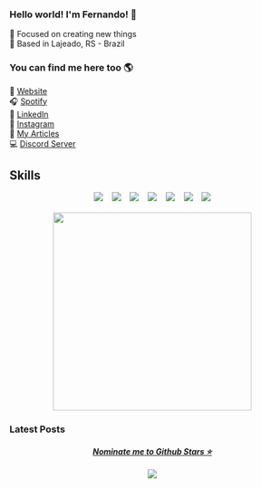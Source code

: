 ### Hello world! I'm Fernando! 👋

🤖 Focused on creating new things <br>
📌 Based in Lajeado, RS - Brazil

### You can find me here too 🌎

🚀 [Website](https://portfolio-fegroders.vercel.app/) <br>
🎧 [Spotify](https://open.spotify.com/user/12166822234) <br>
💼 [LinkedIn](https://www.linkedin.com/in/fernandogroders) <br>
📸 [Instagram](https://instagram.com/fegroders) <br>
📝 [My Articles](https://dev.to/fegroders) <br>
💻 [Discord Server](https://discord.gg/Mthzm3fDg8) <br>

## Skills

<p align=center>
        <img src="https://img.shields.io/badge/Delphi-E34F26?style=for-the-badge&logo=delphi&logoColor=white"></img>
&nbsp&nbsp
    <img src="https://img.shields.io/badge/Python-14354C?style=for-the-badge&logo=python&logoColor=white"></img>
&nbsp&nbsp
    <img src="https://img.shields.io/badge/Java-ED8B00?style=for-the-badge&logo=java&logoColor=white"></img>
&nbsp&nbsp
        <img src="https://img.shields.io/badge/CSS3-1572B6?style=for-the-badge&logo=css3&logoColor=white"></img>
&nbsp&nbsp
    <img src="https://img.shields.io/badge/JavaScript-F7DF1E?style=for-the-badge&logo=javascript&logoColor=black"></img>
&nbsp&nbsp
    <img src="https://img.shields.io/badge/Node.js-43853D?style=for-the-badge&logo=node.js&logoColor=white"></img>
&nbsp&nbsp
    <img src="https://img.shields.io/badge/PostgreSQL-316192?style=for-the-badge&logo=postgresql&logoColor=white"></img>
<br/><br/>    
    <img align=center src="https://github-readme-stats.vercel.app/api/top-langs/?username=fegroders&theme=gruvbox&layout=compact" width="350"> 
</p>

<!-- <p align="center">
        <img src="https://img.shields.io/badge/-Delphi-000?&logo=delphi&labelColor=B22222&color=B22222&logoColor=ffffff"></img>
&nbsp&nbsp
    <img src="https://img.shields.io/badge/-Python-000?&logo=python&labelColor=008cff&color=008cff&logoColor=ffffff"></img>
&nbsp&nbsp
    <img src="https://img.shields.io/badge/-Java-000?&logo=java&labelColor=ff7a00&color=ff7a00&logoColor=ffffff"></img>
&nbsp&nbsp
    <img src="https://img.shields.io/badge/-SQLite-000?&logo=SQLite&labelColor=008cff&color=008cff&logoColor=ffffff"></img>
&nbsp&nbsp
    <img src="https://img.shields.io/badge/-MySQL-000?&logo=mySQL&labelColor=ff7a00&color=ff7a00&logoColor=ffffff"></img> 
&nbsp&nbsp
    <img src="https://img.shields.io/badge/-CSS3-000?&logo=css3&labelColor=008cff&color=008cff&logoColor=ffffff"></img>
&nbsp&nbsp
    <img src="https://img.shields.io/badge/-HTML5-000?&logo=html5&labelColor=ff7a00&color=ff7a00&logoColor=ffffff"></img>
<br/><br/>    
    <img align=center src="https://github-readme-stats.vercel.app/api/top-langs/?username=fegroders&theme=gruvbox&layout=compact" width="350">
</p> -->

<!-- ## Experience
<img align="right" src="https://img.shields.io/badge/Slack-4A154B?logo=slack&logoColor=white" />
<img align="right" src="https://img.shields.io/badge/GitLab-330F63?logo=gitlab&logoColor=white" />
<img align="right" src="https://img.shields.io/badge/Java-ED8B00?logo=java&logoColor=white" />
<img align="right" src="https://img.shields.io/badge/Delphi-B22222?logo=delphi&logoColor=white" />

- 👨‍💻 **Software Developer**\
📆 2021 - Moment\
📍 **Office System** - Lajeado/RS, Brazil

## Education

- 📖 **Software Engineering**\
📆 2020 - ~2025\
📍 **University of Taquari Valley (UNIVATES)** - Lajeado/RS, Brazil -->

<!-- ### My Discord Server 

<a href="https://discord.gg/FNmJ5wd"><img align="right" src="https://img.shields.io/discord/755483507698172045" /></a>
💻 [Programadores BR](https://discord.gg/FNmJ5wd) -->

### Latest Posts

<!-- BLOG-POST-LIST:START -->
<!-- BLOG-POST-LIST:END -->


<h5 align="center">
  <a href='https://stars.github.com/nominate/'>Nominate me to Github Stars ⭐</a><br><br>
  <a href="#"><img src="https://komarev.com/ghpvc/?username=fegroders&style=flat-square"></a>
</h5>
